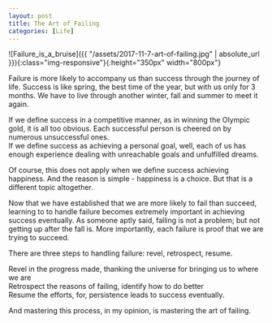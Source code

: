 ```yaml
---
layout: post
title: The Art of Failing
categories: [Life]
---
```


![Failure_is_a_bruise]({{ "/assets/2017-11-7-art-of-failing.jpg" | absolute_url }}){:class="img-responsive"}{:height="350px" width="800px"}  

Failure is more likely to accompany us than success through the journey of life. Success is like spring, the best time of the year, but with us only for 3 months. We have to live through another winter, fall and summer to meet it again.  
 
If we define success in a competitive manner, as in winning the Olympic gold, it is all too obvious. Each successful person is cheered on by numerous unsuccessful ones.  
If we define success as achieving a personal goal, well, each of us has enough experience dealing with unreachable goals and unfulfilled dreams.  

Of course, this does not apply when we define success achieving happiness. And the reason is simple - happiness is a choice. But that is a different topic altogether.  

Now that we have established that we are more likely to fail than succeed, learning to to handle failure becomes extremely important in achieving success eventually. As someone aptly said, falling is not a problem; but not getting up after the fall is.
More importantly, each failure is proof that we are trying to succeed.  

There are three steps to handling failure: revel, retrospect, resume.  

Revel in the progress made, thanking the universe for bringing us to where we are  
Retrospect the reasons of failing, identify how to do better  
Resume the efforts, for, persistence leads to success eventually.

And mastering this process, in my opinion, is mastering the art of failing.